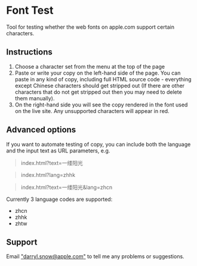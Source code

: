 # Font Test

Tool for testing whether the web fonts on apple.com support certain characters.

## Instructions

1) Choose a character set from the menu at the top of the page
2) Paste or write your copy on the left-hand side of the page. You can paste in any kind of copy, including full HTML source code - everything except Chinese characters should get stripped out (If there are other characters that do not get stripped out then you may need to delete them manually).
3) On the right-hand side you will see the copy rendered in the font used on the live site. Any unsupported characters will appear in red.

## Advanced options

If you want to automate testing of copy, you can include both the language and the input text as URL parameters, e.g.

> index.html?text=一缕阳光

> index.html?lang=zhhk

> index.html?text=一缕阳光&lang=zhcn

Currently 3 language codes are supported:

* zhcn
* zhhk
* zhtw

## Support

Email ["darryl.snow@apple.com"](mailto:darryl_snow@apple.com) to tell me any problems or suggestions.